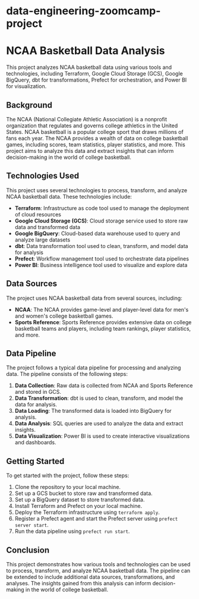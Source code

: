 # data-engineering-zoomcamp-project

# NCAA Basketball Data Analysis

This project analyzes NCAA basketball data using various tools and technologies, including Terraform, Google Cloud Storage (GCS), Google BigQuery, dbt for transformations, Prefect for orchestration, and Power BI for visualization.

## Background

The NCAA (National Collegiate Athletic Association) is a nonprofit organization that regulates and governs college athletics in the United States. NCAA basketball is a popular college sport that draws millions of fans each year. The NCAA provides a wealth of data on college basketball games, including scores, team statistics, player statistics, and more. This project aims to analyze this data and extract insights that can inform decision-making in the world of college basketball.

## Technologies Used

This project uses several technologies to process, transform, and analyze NCAA basketball data. These technologies include:

- **Terraform**: Infrastructure as code tool used to manage the deployment of cloud resources
- **Google Cloud Storage (GCS)**: Cloud storage service used to store raw data and transformed data
- **Google BigQuery**: Cloud-based data warehouse used to query and analyze large datasets
- **dbt**: Data transformation tool used to clean, transform, and model data for analysis
- **Prefect**: Workflow management tool used to orchestrate data pipelines
- **Power BI**: Business intelligence tool used to visualize and explore data

## Data Sources

The project uses NCAA basketball data from several sources, including:

- **NCAA**: The NCAA provides game-level and player-level data for men's and women's college basketball games.
- **Sports Reference**: Sports Reference provides extensive data on college basketball teams and players, including team rankings, player statistics, and more.

## Data Pipeline

The project follows a typical data pipeline for processing and analyzing data. The pipeline consists of the following steps:

1. **Data Collection**: Raw data is collected from NCAA and Sports Reference and stored in GCS.
2. **Data Transformation**: dbt is used to clean, transform, and model the data for analysis.
3. **Data Loading**: The transformed data is loaded into BigQuery for analysis.
4. **Data Analysis**: SQL queries are used to analyze the data and extract insights.
5. **Data Visualization**: Power BI is used to create interactive visualizations and dashboards.

## Getting Started

To get started with the project, follow these steps:

1. Clone the repository to your local machine.
2. Set up a GCS bucket to store raw and transformed data.
3. Set up a BigQuery dataset to store transformed data.
4. Install Terraform and Prefect on your local machine.
5. Deploy the Terraform infrastructure using `terraform apply`.
6. Register a Prefect agent and start the Prefect server using `prefect server start`.
7. Run the data pipeline using `prefect run start`.

## Conclusion

This project demonstrates how various tools and technologies can be used to process, transform, and analyze NCAA basketball data. The pipeline can be extended to include additional data sources, transformations, and analyses. The insights gained from this analysis can inform decision-making in the world of college basketball.
